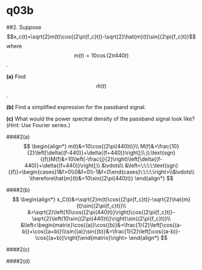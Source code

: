 # q03b

##2.
Suppose $$x_c(t)=\sqrt{2}m(t)\cos{(2\pi{f_c}t)}-\sqrt{2}\hat{m}(t)\sin{(2\pi{f_c}t)}$$ where $$m(t)=10\cos{(2\pi440t)}$$.

**(a)** Find $$\hat{m}(t)$$.

**(b)** Find a simplified expression for the passband signal.

**(c)** What would the power spectral density of the passband signal look like? (*Hint:* Use Fourier series.)


####2(a)
$$
    \begin{align*}
    m(t)&=10\cos{(2\pi(440)t)}\\
    M(f)&=\frac{10}{2}\left[\delta{(f-440)}+\delta{(f+440)}\right];\\
    j\:\text{sgn}{(f)}M(f)&=10\left(-\frac{j}{2}\right)\left[\delta{(f-440)}+\delta{(f+440)}\right];\\
    &\vdots\\
    &\left<\:\:\:\:\text{sgn}{(f)}=\begin{cases}1&f>0\\0&f=0\\-1&f<0\end{cases}\:\:\:\:\right>\\&\vdots\\
    \therefore\hat{m}(t)&=10\sin{(2\pi(440)t)}
    \end{align*}
$$

####2(b)
$$
\begin{align*}
    x_C(t)&=\sqrt{2}m(t)\cos{(2\pi{f_c}t)}-\sqrt{2}\hat{m}(t)\sin{(2\pi{f_c}t)}\\
    &=\sqrt{2}\left(10\cos{(2\pi(440)t)}\right)\cos{(2\pi{f_c}t)}-\sqrt{2}\left(10\sin{(2\pi(440)t)}\right)\sin{(2\pi{f_c}t)}\\
    &\left<\begin{matrix}\cos{(a)}\cos{(b)}&=\frac{1}{2}\left[\cos{(a-b)}+\cos{(a+b)}\\\sin{(a)}\sin{(b)}&=\frac{1}{2}\left[\cos{(a-b)}-\cos{(a+b)}\right]\end{matrix}\right>
\end{align*}
$$

####2(c)

####2(d)